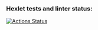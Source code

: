 ### Hexlet tests and linter status:
[![Actions Status](https://github.com/Soomario/qa-engineer-project-84/workflows/hexlet-check/badge.svg)](https://github.com/Soomario/qa-engineer-project-84/actions)